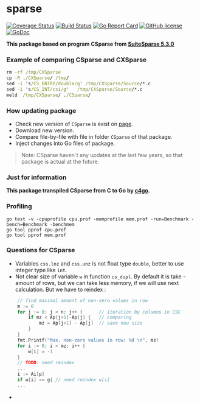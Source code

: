 # sparse

[![Coverage Status](https://coveralls.io/repos/github/Konstantin8105/sparse/badge.svg?branch=master)](https://coveralls.io/github/Konstantin8105/sparse?branch=master)
[![Build Status](https://travis-ci.org/Konstantin8105/sparse.svg?branch=master)](https://travis-ci.org/Konstantin8105/sparse)
[![Go Report Card](https://goreportcard.com/badge/github.com/Konstantin8105/sparse)](https://goreportcard.com/report/github.com/Konstantin8105/sparse)
[![GitHub license](https://img.shields.io/badge/license-LGPL%20v2.1-blue.svg)](https://github.com/Konstantin8105/sparse/blob/master/LICENSE)
[![GoDoc](https://godoc.org/github.com/Konstantin8105/sparse?status.svg)](https://godoc.org/github.com/Konstantin8105/sparse)

**This package based on program CSparse from [SuiteSparse 5.3.0](http://faculty.cse.tamu.edu/davis/SuiteSparse/)**

### Example of comparing CSparse and CXSparse

```cmd
rm -rf /tmp/CXSparse
cp -R ./CXSparse/ /tmp/
sed -i 's/CS_ENTRY/double/g' /tmp/CXSparse/Source/*.c
sed -i 's/CS_INT/csi/g'   /tmp/CXSparse/Source/*.c
meld  /tmp/CXSparse/ ./CSparse/
```

### How updating package

* Check new version of `CSparse` is exist on [page](http://faculty.cse.tamu.edu/davis/SuiteSparse/).
* Download new version.
* Compare file-by-file with file in folder `CSparse` of that package.
* Inject changes into Go files of package.

> Note:
> CSparse haven`t any updates at the last few years, so
> that package is actual at the future.
>

### Just for information

**This package transpiled CSparse from C to Go by [c4go](https://github.com/Konstantin8105/c4go).**

### Profiling

```
go test -v -cpuprofile cpu.prof -memprofile mem.prof -run=Benchmark -bench=Benchmark -benchmem
go tool pprof cpu.prof
go tool pprof mem.prof
```

### Questions for CSparse

* Variables `css.lnz` and `css.unz` is not float type `double`, better to use integer type like `int`.
* Not clear size of variable `w` in function `cs_dupl`. By default it is take - amount of rows, but we can take less memory, if we will use next calculation. But we have to reindex :
```go
	// find maximal amount of non-zero values in row
	m := 0
	for j := 0; j < n; j++ {      // iteration by columns in CSC
		if mz < Ap[j+1]-Ap[j] {   // comparing
			mz = Ap[j+1] - Ap[j]  // save new size
		}
	}
	fmt.Printf("Max. non-zero values in row: %d \n", mz)
	for i := 0; i < mz; i++ {
		w[i] = -1
	}
	// TODO: need reindex
	...
	i := Ai[p]
	if w[i] >= g{ // need reindex w[i]
	...
```
* 
